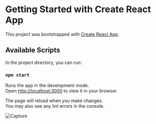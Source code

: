 # Getting Started with Create React App

This project was bootstrapped with [Create React App](https://github.com/facebook/create-react-app).

## Available Scripts

In the project directory, you can run:

### `npm start`

Runs the app in the development mode.\
Open [http://localhost:3000](http://localhost:3000) to view it in your browser.

The page will reload when you make changes.\
You may also see any lint errors in the console.

![Capture](https://github.com/mahdihassani12/react-fast-food/assets/46732091/f62f67dd-a3f9-439b-b88b-04d988adb544)


